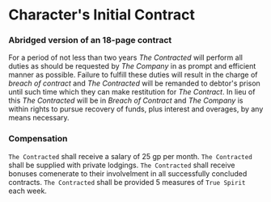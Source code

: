 # Character's Initial Contract

### Abridged version of an 18-page contract

For a period of not less than two years *The Contracted* will perform all duties as should be requested by *The Company* in as prompt and efficient manner as possible. Failure to fulfill these duties will result in the charge of *breach of contract* and *The Contracted* will be remanded to debtor's prison until such time which they can make restitution for *The Contract*. In lieu of this *The Contracted* will be in *Breach of Contract* and *The Company* is within rights to pursue recovery of funds, plus interest and overages, by any means necessary.

### Compensation
`The Contracted` shall receive a salary of 25 gp per month. `The Contracted` shall be supplied with private lodgings. `The Contracted` shall receive bonuses comenerate to their involvelment in all successfully concluded contracts. `The Contracted` shall be provided 5 measures of `True Spirit` each week.